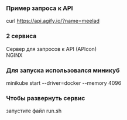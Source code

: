 ### Пример запроса к API  
curl https://api.agify.io/?name=meelad  
### 2 сервиса
Сервер для запросов к API (APIcon)  
NGINX  
### Для запуска использовался миникуб  
minikube start --driver=docker --memory 4096  
### Чтобы развернуть сервис  
запустите файл run.sh
